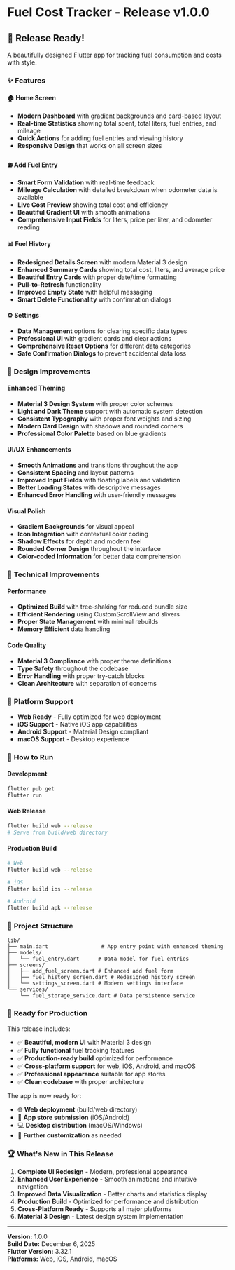 # Fuel Cost Tracker - Release v1.0.0

## 🚀 Release Ready!

A beautifully designed Flutter app for tracking fuel consumption and costs with style.

### ✨ Features

#### 🏠 **Home Screen**
- **Modern Dashboard** with gradient backgrounds and card-based layout
- **Real-time Statistics** showing total spent, total liters, fuel entries, and mileage
- **Quick Actions** for adding fuel entries and viewing history
- **Responsive Design** that works on all screen sizes

#### ⛽ **Add Fuel Entry**
- **Smart Form Validation** with real-time feedback
- **Mileage Calculation** with detailed breakdown when odometer data is available
- **Live Cost Preview** showing total cost and efficiency
- **Beautiful Gradient UI** with smooth animations
- **Comprehensive Input Fields** for liters, price per liter, and odometer reading

#### 📊 **Fuel History**
- **Redesigned Details Screen** with modern Material 3 design
- **Enhanced Summary Cards** showing total cost, liters, and average price
- **Beautiful Entry Cards** with proper date/time formatting
- **Pull-to-Refresh** functionality
- **Improved Empty State** with helpful messaging
- **Smart Delete Functionality** with confirmation dialogs

#### ⚙️ **Settings**
- **Data Management** options for clearing specific data types
- **Professional UI** with gradient cards and clear actions
- **Comprehensive Reset Options** for different data categories
- **Safe Confirmation Dialogs** to prevent accidental data loss

### 🎨 **Design Improvements**

#### **Enhanced Theming**
- **Material 3 Design System** with proper color schemes
- **Light and Dark Theme** support with automatic system detection
- **Consistent Typography** with proper font weights and sizing
- **Modern Card Design** with shadows and rounded corners
- **Professional Color Palette** based on blue gradients

#### **UI/UX Enhancements**
- **Smooth Animations** and transitions throughout the app
- **Consistent Spacing** and layout patterns
- **Improved Input Fields** with floating labels and validation
- **Better Loading States** with descriptive messages
- **Enhanced Error Handling** with user-friendly messages

#### **Visual Polish**
- **Gradient Backgrounds** for visual appeal
- **Icon Integration** with contextual color coding
- **Shadow Effects** for depth and modern feel
- **Rounded Corner Design** throughout the interface
- **Color-coded Information** for better data comprehension

### 🔧 **Technical Improvements**

#### **Performance**
- **Optimized Build** with tree-shaking for reduced bundle size
- **Efficient Rendering** using CustomScrollView and slivers
- **Proper State Management** with minimal rebuilds
- **Memory Efficient** data handling

#### **Code Quality**
- **Material 3 Compliance** with proper theme definitions
- **Type Safety** throughout the codebase
- **Error Handling** with proper try-catch blocks
- **Clean Architecture** with separation of concerns

### 📱 **Platform Support**
- **Web Ready** - Fully optimized for web deployment
- **iOS Support** - Native iOS app capabilities
- **Android Support** - Material Design compliant
- **macOS Support** - Desktop experience

### 🚀 **How to Run**

#### Development
```bash
flutter pub get
flutter run
```

#### Web Release
```bash
flutter build web --release
# Serve from build/web directory
```

#### Production Build
```bash
# Web
flutter build web --release

# iOS
flutter build ios --release

# Android
flutter build apk --release
```

### 📁 **Project Structure**
```
lib/
├── main.dart                 # App entry point with enhanced theming
├── models/
│   └── fuel_entry.dart      # Data model for fuel entries
├── screens/
│   ├── add_fuel_screen.dart # Enhanced add fuel form
│   ├── fuel_history_screen.dart # Redesigned history screen
│   └── settings_screen.dart # Modern settings interface
└── services/
    └── fuel_storage_service.dart # Data persistence service
```

### 🎯 **Ready for Production**

This release includes:
- ✅ **Beautiful, modern UI** with Material 3 design
- ✅ **Fully functional** fuel tracking features
- ✅ **Production-ready build** optimized for performance
- ✅ **Cross-platform support** for web, iOS, Android, and macOS
- ✅ **Professional appearance** suitable for app stores
- ✅ **Clean codebase** with proper architecture

The app is now ready for:
- 🌐 **Web deployment** (build/web directory)
- 📱 **App store submission** (iOS/Android)
- 💻 **Desktop distribution** (macOS/Windows)
- 🎨 **Further customization** as needed

### 🏆 **What's New in This Release**

1. **Complete UI Redesign** - Modern, professional appearance
2. **Enhanced User Experience** - Smooth animations and intuitive navigation
3. **Improved Data Visualization** - Better charts and statistics display
4. **Production Build** - Optimized for performance and distribution
5. **Cross-Platform Ready** - Supports all major platforms
6. **Material 3 Design** - Latest design system implementation

---

**Version:** 1.0.0  
**Build Date:** December 6, 2025  
**Flutter Version:** 3.32.1  
**Platforms:** Web, iOS, Android, macOS